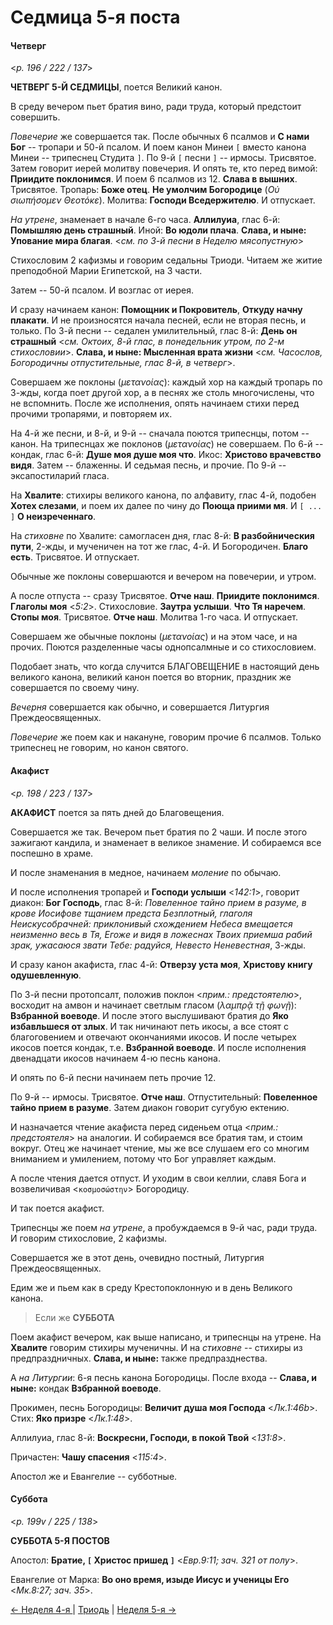 
# Седмица 5-я поста

#### Четверг

<*p. 196 / 222 / 137*>

**ЧЕТВЕРГ 5-Й СЕДМИЦЫ**, поется Великий канон. 

В среду вечером пьет братия вино, ради труда, который предстоит совершить. 

*Повечерие* же совершается так. После обычных 6 псалмов и **С нами Бог** -- тропари 
и 50-й псалом. И поем канон Минеи `[` вместо канона Минеи -- трипеснец Студита `]`. 
По 9-й `[` песни `]` -- ирмосы. Трисвятое. Затем говорит иерей молитву повечерия. 
И опять те, кто перед вимой: **Приидите поклонимся**. И поем 6 псалмов из 12. 
**Слава в вышних**. Трисвятое. Тропарь: **Боже отец**. **Не умолчим Богородице**
(*Οὐ σιωπήσομεν Θεοτόκε*). Молитва: **Господи Вседержителю**. И отпускает.  

*На утрене*, знаменает в начале 6-го часа. 
**Аллилуиа**, глас 6-й: **Помышляю день страшный**. Иной: **Во юдоли плача**. 
**Слава, и ныне: Упование мира благая**. <*см. по 3-й песни в Неделю мясопустную*>

Стихословим 2 кафизмы и говорим седальны Триоди. Читаем же житие преподобной Марии Египетской, 
на 3 части. 

Затем -- 50-й псалом. И возглас от иерея. 

И сразу начинаем канон: **Помощник и Покровитель**, **Откуду начну плакати**. 
И не произносятся начала песней, если не вторая песнь, и только. 
По 3-й песни -- седален умилительный, глас 8-й: **День он страшный** 
<*см. Октоих, 8-й глас, в понедельник утром, по 2-м стихословии*>. 
**Слава, и ныне: Мысленная врата жизни** <*см. Часослов, Богородичны отпустительные, глас 8-й, в четверг*>.

Совершаем же поклоны (*μετανοίας*): каждый хор на каждый тропарь по 3-жды, когда поет другой хор, 
а в песнях же столь многочислены, что не вспомнить. 
После же исполнения, опять начинаем стихи перед прочими тропарями, и повторяем их. 

На 4-й же песни, и 8-й, и 9-й -- сначала поются трипеснцы, потом -- канон. На трипеснцах же 
поклонов (*μετανοίας*) не совершаем.
По 6-й -- кондак, глас 6-й: **Душе моя душе моя что**. Икос: **Христово врачевство видя**. 
Затем -- блаженны. 
И седьмая песнь, и прочие. 
По 9-й -- эксапостиларий гласа. 

На **Хвалите**: стихиры великого канона, по алфавиту, глас 4-й, подобен **Хотех слезами**, 
и поем их далее по чину до **Поюща приими мя**. И `[ ... ]` **О неизреченнаго**. 

На *стиховне* по Хвалите: самогласен дня, глас 8-й: **В разбойническия пути**, 2-жды, 
и мученичен на тот же глас, 4-й. И Богородичен. **Благо есть**. Трисвятое. И отпускает. 

Обычные же поклоны совершаются и вечером на повечерии, и утром. 

А после отпуста -- сразу Трисвятое. **Отче наш**. **Приидите поклонимся**. 
**Глаголы моя** <*5:2*>. Стихословие. **Заутра услыши**. **Что Тя наречем**. 
**Стопы моя**. Трисвятое. **Отче наш**. Молитва 1-го часа. И отпускает. 

Совершаем же обычные поклоны (*μετανοίας*) и на этом часе, и на прочих. Поются разделенные 
часы однопсалмные и со стихословием. 

Подобает знать, что когда случится БЛАГОВЕЩЕНИЕ в настоящий день великого канона, великий 
канон поется во вторник, праздник же совершается по своему чину. 

*Вечерня* совершается как обычно, и совершается Литургия Преждеосвященных. 

*Повечерие* же поем как и накануне, говорим прочие 6 псалмов. Только трипеснец не говорим, 
но канон святого.

#### Акафист

<*p. 198 / 223 / 137*>

**АКАФИСТ** поется за пять дней до Благовещения.

Совершается же так. Вечером пьет братия по 2 чаши. И после этого зажигают кандила, 
и знаменает в великое знамение. И собираемся все поспешно в храме. 

И после знаменания в медное, начинаем *моление* по обычаю.

И после исполнения тропарей и **Господи услыши** <*142:1*>, говорит диакон: 
**Бог Господь**, глас 8-й: *Повеленное тайно прием в разуме, в крове Иосифове тщанием 
предста Безплотный, глаголя Неискусобрачней: приклонивый схождением Небеса вмещается 
неизменно весь в Тя, Егоже и видя в ложеснах Твоих приемша рабий зрак, ужасаюся звати 
Тебе: радуйся, Невесто Неневестная*, 3-жды.

И сразу канон акафиста, глас 4-й: **Отверзу уста моя**, **Христову книгу одушевленную**. 

По 3-й песни протопсалт, положив поклон <*прим.: предстоятелю*>, восходит на амвон и начинает 
светлым гласом (*λαμπρᾷ τῇ φωνῇ*): **Взбранной воеводе**. И после этого выслушивают братия до 
**Яко избавльшеся от злых**. И так ничинают петь икосы, а все стоят с благоговением 
и отвечают окончаниями икосов. И после четырех икосов поется кондак, т.е. **Взбранной воеводе**. 
И после исполнения двенадцати икосов начинаем 4-ю песнь канона. 

И опять по 6-й песни начинаем петь прочие 12. 

По 9-й -- ирмосы. Трисвятое. **Отче наш**. Отпустительный: **Повеленное тайно прием в разуме**. 
Затем диакон говорит сугубую ектению. 

И назначается чтение акафиста перед сиденьем отца <*прим.: предстоятеля*> на аналогии. 
И собираемся все братия там, и стоим вокруг. Отец же начинает чтение, мы же все слушаем его 
со многим вниманием и умилением, потому что Бог управляет каждым.

А после чтения дается отпуст. И уходим в свои келлии, славя Бога и возвеличивая 
<`κοσμοσώστην`> Богородицу. 

И так поется акафист.

Трипеснцы же поем *на утрене*, а пробуждаемся в 9-й час, ради труда. 
И говорим стихословие, 2 кафизмы. 

Совершается же в этот день, очевидно постный, Литургия Преждеосвященных. 

Едим же и пьем как в среду Крестопоклонную и в день Великого канона.

> Если же **СУББОТА** 

Поем акафист вечером, как выше написано, и трипеснцы на утрене. 
На **Хвалите** говорим стихиры мученичны. И на *стиховне* -- стихиры из предпраздничных. 
**Слава, и ныне:** также предпразднества.
  
А *на Литургии*: 6-я песнь канона Богородицы. 
После входа -- **Слава, и ныне:** кондак **Взбранной воеводе**. 

Прокимен, песнь Богородицы: **Величит душа моя Господа** <*Лк.1:46b*>. 
Стих: **Яко призре** <*Лк.1:48*>. 

Аллилуиа, глас 8-й: **Воскресни, Господи, в покой Твой** <*131:8*>.

Причастен: **Чашу спасения** <*115:4*>. 

Апостол же и Евангелие -- субботные.

#### Суббота

<*p. 199v / 225 / 138*>

**СУББОТА 5-Я ПОСТОВ**

Апостол: **Братие, `[` Христос пришед `]`** <*Евр.9:11; зач. 321 от полу*>.

Евангелие от Марка: **Во оно время, изыде Иисус и ученицы Его** <*Мк.8:27; зач. 35*>.

[← Неделя 4-я ](A_14_MES_sunday4.md) | [Триодь](README.md#5-я-седмица) | [Неделя 5-я →](A_16_MES_sunday5.md)

